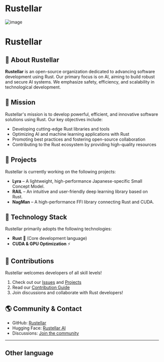 # Rustellar

![image](https://github.com/user-attachments/assets/877fffcc-fc47-458f-9217-2c6213b8569a)

# Rustellar

## 🌌 About Rustellar

**Rustellar** is an open-source organization dedicated to advancing software development using Rust. Our primary focus is on AI, aiming to build robust and secure AI systems. We emphasize safety, efficiency, and scalability in technological development.

## 🚀 Mission

Rustellar's mission is to develop powerful, efficient, and innovative software solutions using Rust. Our key objectives include:

- Developing cutting-edge Rust libraries and tools
- Optimizing AI and machine learning applications with Rust
- Promoting best practices and fostering open-source collaboration
- Contributing to the Rust ecosystem by providing high-quality resources

## 🌠 Projects

Rustellar is currently working on the following projects:

- **Lyra** – A lightweight, high-performance Japanese-specific Small Concept Model.
- **RAIL** – An intuitive and user-friendly deep learning library based on Rust.
- **NagMan** – A high-performance FFI library connecting Rust and CUDA.

## 🔧 Technology Stack

Rustellar primarily adopts the following technologies:

- **Rust** 🦀 (Core development language)
- **CUDA & GPU Optimization** ⚡

## 📜 Contributions

Rustellar welcomes developers of all skill levels!

1. Check out our [Issues](https://github.com/Rustellar/issues) and [Projects](https://github.com/Rustellar/projects)
2. Read our [Contribution Guide](https://github.com/Rustellar/contributing.md)
3. Join discussions and collaborate with Rust developers!

## 🌎 Community & Contact

- GitHub: [Rustellar](https://github.com/Rustellar)
- Hugging Face: [Rustellar AI](https://huggingface.co/Rustellar)
- Discussions: [Join the community](https://github.com/Rustellar/discussions)

---

## Other language
